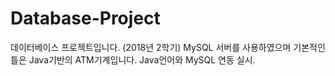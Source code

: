 # Database-Project
데이터베이스 프로젝트입니다. (2018년 2학기)
MySQL 서버를 사용하였으며 기본적인 틀은 Java기반의 ATM기계입니다.
Java언어와 MySQL 연동 실시.
